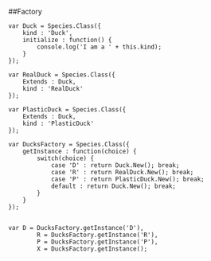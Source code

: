 ##Factory

    var Duck = Species.Class({
        kind : 'Duck',
        initialize : function() {
            console.log('I am a ' + this.kind);
        }
    });

    var RealDuck = Species.Class({
        Extends : Duck,
        kind : 'RealDuck'
    });

    var PlasticDuck = Species.Class({
        Extends : Duck,
        kind : 'PlasticDuck'
    });

    var DucksFactory = Species.Class({
        getInstance : function(choice) {
            switch(choice) {
                case 'D' : return Duck.New(); break;
                case 'R' : return RealDuck.New(); break;
                case 'P' : return PlasticDuck.New(); break;
                default : return Duck.New(); break;
            }
        }
    });


    var D = DucksFactory.getInstance('D'),
            R = DucksFactory.getInstance('R'),
            P = DucksFactory.getInstance('P'),
            X = DucksFactory.getInstance();